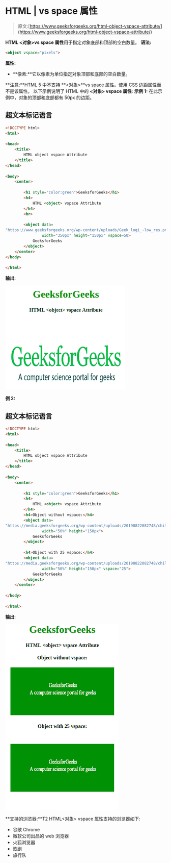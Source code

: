 # HTML | vs space 属性

> 原文:[https://www.geeksforgeeks.org/html-object-vspace-attribute/](https://www.geeksforgeeks.org/html-object-vspace-attribute/)

**HTML <对象>vs space 属性**用于指定对象底部和顶部的空白数量。
**语法:**

```html
<object vspace="pixels"> 
```

**属性:**

*   **像素:**它以像素为单位指定对象顶部和底部的空白数量。

**注意:**HTML 5 中不支持 **<对象>**vs space 属性。使用 CSS 边距属性而不是该属性。
以下示例说明了 HTML 中的 **<对象> vspace 属性**:
**示例 1:** 在此示例中，对象的顶部和底部都有 50px 的边距。

## 超文本标记语言

```html
<!DOCTYPE html>
<html>

<head>
    <title>
        HTML object vspace Attribute
    </title>
</head>

<body>
    <center>

        <h1 style="color:green">GeeksforGeeks</h1>
        <h4>
            HTML <object> vspace Attribute
        </h4>
        <br>

        <object data=
"https://www.geeksforgeeks.org/wp-content/uploads/Geek_logi_-low_res.png"
                width="350px" height="150px" vspace=50>
            GeeksforGeeks
        </object>
    </center>
</body>

</html>
```

**输出:**

![](img/fc5992f4cc1f23ac99055e45bf780e52.png)

**例 2:**

## 超文本标记语言

```html
<!DOCTYPE html>
<html>

<head>
    <title>
        HTML object vspace Attribute
    </title>
</head>

<body>
    <center>

        <h1 style="color:green">GeeksforGeeks</h1>
        <h4>
            HTML <object> vspace Attribute
        </h4>
        <h4>Object without vspace:</h4>
        <object data=
"https://media.geeksforgeeks.org/wp-content/uploads/20190822082748/child.png"
                width="50%" height="150px">
            GeeksforGeeks
        </object>

        <h4>Object with 25 vspace:</h4>
        <object data=
"https://media.geeksforgeeks.org/wp-content/uploads/20190822082748/child.png"
                width="50%" height="150px" vspace="25">
            GeeksforGeeks
        </object>
    </center>

</body>

</html>
```

**输出:**

![](img/21a91d18e88fcdd5122352b96acc510a.png)

**支持的浏览器:**T2 HTML<对象> vspace 属性支持的浏览器如下:

*   谷歌 Chrome
*   微软公司出品的 web 浏览器
*   火狐浏览器
*   歌剧
*   旅行队